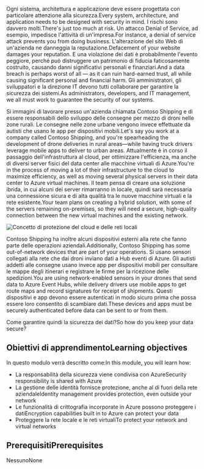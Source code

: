 <span data-ttu-id="964de-101">Ogni sistema, architettura e applicazione deve essere progettata con particolare attenzione alla sicurezza.</span><span class="sxs-lookup"><span data-stu-id="964de-101">Every system, architecture, and application needs to be designed with security in mind.</span></span> <span data-ttu-id="964de-102">I rischi sono davvero molti.</span><span class="sxs-lookup"><span data-stu-id="964de-102">There's just too much at risk.</span></span> <span data-ttu-id="964de-103">Un attacco Denial of Service, ad esempio, impedisce l'attività di un'impresa.</span><span class="sxs-lookup"><span data-stu-id="964de-103">For instance, a denial of service attack prevents you from doing business.</span></span> <span data-ttu-id="964de-104">L'alterazione del sito Web di un'azienda ne danneggia la reputazione.</span><span class="sxs-lookup"><span data-stu-id="964de-104">Defacement of your website damages your reputation.</span></span> <span data-ttu-id="964de-105">E una violazione dei dati è probabilmente l'evento peggiore, perché può distruggere un patrimonio di fiducia faticosamente costruito, causando danni significativi personali e finanziari.</span><span class="sxs-lookup"><span data-stu-id="964de-105">And a data breach is perhaps worst of all &mdash; as it can ruin hard-earned trust, all while causing significant personal and financial harm.</span></span> <span data-ttu-id="964de-106">Gli amministratori, gli sviluppatori e la direzione IT devono tutti collaborare per garantire la sicurezza dei sistemi.</span><span class="sxs-lookup"><span data-stu-id="964de-106">As administrators, developers, and IT management, we all must work to guarantee the security of our systems.</span></span>

<span data-ttu-id="964de-107">Si immagini di lavorare presso un'azienda chiamata Contoso Shipping e di essere responsabili dello sviluppo delle consegne per mezzo di droni nelle zone rurali. Le consegne nelle zone urbane vengono invece effettuate da autisti che usano le app per dispositivi mobili.</span><span class="sxs-lookup"><span data-stu-id="964de-107">Let's say you work at a company called Contoso Shipping, and you're spearheading the development of drone deliveries in rural areas—while having truck drivers leverage mobile apps to deliver to urban areas.</span></span> <span data-ttu-id="964de-108">Attualmente è in corso il passaggio dell'infrastruttura al cloud, per ottimizzare l'efficienza, ma anche di diversi server fisici del data center alle macchine virtuali di Azure.</span><span class="sxs-lookup"><span data-stu-id="964de-108">You're in the process of moving a lot of their infrastructure to the cloud to maximize efficiency, as well as moving several physical servers in their data center to Azure virtual machines.</span></span> <span data-ttu-id="964de-109">Il team pensa di creare una soluzione ibrida, in cui alcuni dei server rimarranno in locale, quindi sarà necessaria una connessione sicura e di alta qualità tra le nuove macchine virtuali e la rete esistente.</span><span class="sxs-lookup"><span data-stu-id="964de-109">Your team plans on creating a hybrid solution, with some of the servers remaining on-premises, so they will need a secure, high-quality connection between the new virtual machines and the existing network.</span></span>

![Concetto di protezione del cloud e delle reti locali](../media/1-heading.png)

<span data-ttu-id="964de-111">Contoso Shipping ha inoltre alcuni dispositivi esterni alla rete che fanno parte delle operazioni aziendali.</span><span class="sxs-lookup"><span data-stu-id="964de-111">Additionally, Contoso Shipping has some out-of-network devices that are part of your operations.</span></span> <span data-ttu-id="964de-112">Si usano sensori collegati alla rete che dai droni inviano dati a Hub eventi di Azure. Gli autisti addetti alle consegne usano invece app per dispositivi mobili per consultare le mappe degli itinerari e registrare le firme per la ricezione delle spedizioni.</span><span class="sxs-lookup"><span data-stu-id="964de-112">You are using network-enabled sensors in your drones that send data to Azure Event Hubs, while delivery drivers use mobile apps to get route maps and record signatures for receipt of shipments.</span></span> <span data-ttu-id="964de-113">Questi dispositivi e app devono essere autenticati in modo sicuro prima che possa essere loro consentito di scambiare dati.</span><span class="sxs-lookup"><span data-stu-id="964de-113">These devices and apps must be securely authenticated before data can be sent to or from them.</span></span>

<span data-ttu-id="964de-114">Come garantire quindi la sicurezza dei dati?</span><span class="sxs-lookup"><span data-stu-id="964de-114">So how do you keep your data secure?</span></span>

## <a name="learning-objectives"></a><span data-ttu-id="964de-115">Obiettivi di apprendimento</span><span class="sxs-lookup"><span data-stu-id="964de-115">Learning objectives</span></span>

<span data-ttu-id="964de-116">In questo modulo verrà descritto come:</span><span class="sxs-lookup"><span data-stu-id="964de-116">In this module, you will learn how:</span></span>

- <span data-ttu-id="964de-117">La responsabilità della sicurezza viene condivisa con Azure</span><span class="sxs-lookup"><span data-stu-id="964de-117">Security responsibility is shared with Azure</span></span>
- <span data-ttu-id="964de-118">La gestione delle identità fornisce protezione, anche al di fuori della rete aziendale</span><span class="sxs-lookup"><span data-stu-id="964de-118">Identity management provides protection, even outside your network</span></span>
- <span data-ttu-id="964de-119">Le funzionalità di crittografia incorporate in Azure possono proteggere i dati</span><span class="sxs-lookup"><span data-stu-id="964de-119">Encryption capabilities built in to Azure can protect your data</span></span>
- <span data-ttu-id="964de-120">Proteggere la rete locale e le reti virtuali</span><span class="sxs-lookup"><span data-stu-id="964de-120">To protect your network and virtual networks</span></span>

## <a name="prerequisites"></a><span data-ttu-id="964de-121">Prerequisiti</span><span class="sxs-lookup"><span data-stu-id="964de-121">Prerequisites</span></span>  

<span data-ttu-id="964de-122">Nessuno</span><span class="sxs-lookup"><span data-stu-id="964de-122">None</span></span>